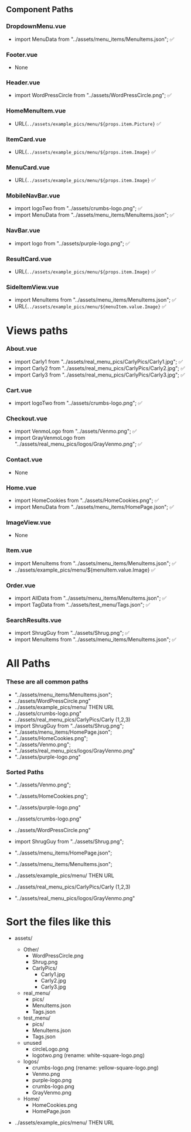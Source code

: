 ## Component Paths

### DropdownMenu.vue
- import MenuData from "../assets/menu_items/MenuItems.json"; ✅

### Footer.vue
- None 

### Header.vue
- import WordPressCircle from "../assets/WordPressCircle.png"; ✅

### HomeMenuItem.vue
- URL(`../assets/example_pics/menu/${props.item.Picture}` ✅

### ItemCard.vue
- URL(`../assets/example_pics/menu/${props.item.Image}` ✅

### MenuCard.vue
- URL(`../assets/example_pics/menu/${props.item.Image}` ✅

### MobileNavBar.vue
- import logoTwo from "../assets/crumbs-logo.png"; ✅
- import MenuData from "../assets/menu_items/MenuItems.json"; ✅

### NavBar.vue
- import logo from "../assets/purple-logo.png"; ✅


### ResultCard.vue
- URL(`../assets/example_pics/menu/${props.item.Image}` ✅


### SideItemView.vue
- import MenuItems from "../assets/menu_items/MenuItems.json"; ✅
- URL(`../assets/example_pics/menu/${menuItem.value.Image}` ✅


# Views paths 

### About.vue
- import Carly1 from "../assets/real_menu_pics/CarlyPics/Carly1.jpg"; ✅
- import Carly2 from "../assets/real_menu_pics/CarlyPics/Carly2.jpg"; ✅
- import Carly3 from "../assets/real_menu_pics/CarlyPics/Carly3.jpg"; ✅

### Cart.vue
- import logoTwo from "../assets/crumbs-logo.png"; ✅

### Checkout.vue
- import VenmoLogo from "../assets/Venmo.png"; ✅
- import GrayVenmoLogo from "../assets/real_menu_pics/logos/GrayVenmo.png"; ✅

### Contact.vue
- None

### Home.vue
- import HomeCookies from "../assets/HomeCookies.png"; ✅
- import MenuData from "../assets/menu_items/HomePage.json"; ✅

### ImageView.vue
- None

### Item.vue
- import MenuItems from "../assets/menu_items/MenuItems.json"; ✅
- ../assets/example_pics/menu/${menuItem.value.Image} ✅

### Order.vue
- import AllData from "../assets/menu_items/MenuItems.json"; ✅
- import TagData from "../assets/test_menu/Tags.json"; ✅

### SearchResults.vue
- import ShrugGuy from "../assets/Shrug.png"; ✅
- import MenuItems from "../assets/menu_items/MenuItems.json"; ✅

# All Paths 

### These are all common paths 
- "../assets/menu_items/MenuItems.json";
- ../assets/WordPressCircle.png"
- ../assets/example_pics/menu/ THEN URL
- ../assets/crumbs-logo.png"
- ../assets/real_menu_pics/CarlyPics/Carly (1,2,3)
- import ShrugGuy from "../assets/Shrug.png";
- "../assets/menu_items/HomePage.json";
- "../assets/HomeCookies.png";
- "../assets/Venmo.png";
- "../assets/real_menu_pics/logos/GrayVenmo.png"
- "../assets/purple-logo.png"

### Sorted Paths
- "../assets/Venmo.png";
- "../assets/HomeCookies.png";
- "../assets/purple-logo.png"
- ../assets/crumbs-logo.png"
- ../assets/WordPressCircle.png"
- import ShrugGuy from "../assets/Shrug.png";

- "../assets/menu_items/HomePage.json";
- "../assets/menu_items/MenuItems.json";

- ../assets/example_pics/menu/ THEN URL

- ../assets/real_menu_pics/CarlyPics/Carly (1,2,3)
- "../assets/real_menu_pics/logos/GrayVenmo.png"


# Sort the files like this 

- assets/
    - Other/
        - WordPressCircle.png
        - Shrug.png
        - CarlyPics/
            - Carly1.jpg
            - Carly2.jpg
            - Carly3.jpg
    - real_menu/
        - pics/
        - MenuItems.json
        - Tags.json
    - test_menu/
        - pics/
        - MenuItems.json
        - Tags.json
    - unused 
        - circleLogo.png
        - logotwo.png (rename: white-square-logo.png)
    - logos/
        - crumbs-logo.png (rename: yellow-square-logo.png)
        - Venmo.png
        - purple-logo.png
        - crumbs-logo.png
        - GrayVenmo.png
    - Home/ 
        - HomeCookies.png
        - HomePage.json

        




- ../assets/example_pics/menu/ THEN URL


